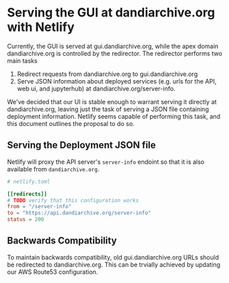# Serving the GUI at dandiarchive.org with Netlify
Currently, the GUI is served at gui.dandiarchive.org, while the apex domain dandiarchive.org is controlled by the redirector. The redirector performs two main tasks

1. Redirect requests from dandiarchive.org to gui.dandiarchive.org
2. Serve JSON information about deployed services (e.g. urls for the API, web ui, and jupyterhub) at dandiarchive.org/server-info.

We've decided that our UI is stable enough to warrant serving it directly at dandiarchive.org, leaving just the task of serving a JSON file containing deployment information. Netlify seems capable of performing this task, and this document outlines the proposal to do so.

## Serving the Deployment JSON file
Netlify will proxy the API server's `server-info` endoint so that it is also available from `dandiarchive.org`.
```toml
# netlify.toml

[[redirects]]
# TODO verify that this configuration works
from = "/server-info"
to = "https://api.dandiarchive.org/server-info"
status = 200
```

## Backwards Compatibility

To maintain backwards compatibility, old gui.dandiarchive.org URLs should be redirected to dandiarchive.org. This can be trvially achieved by updating our AWS Route53 configuration.
